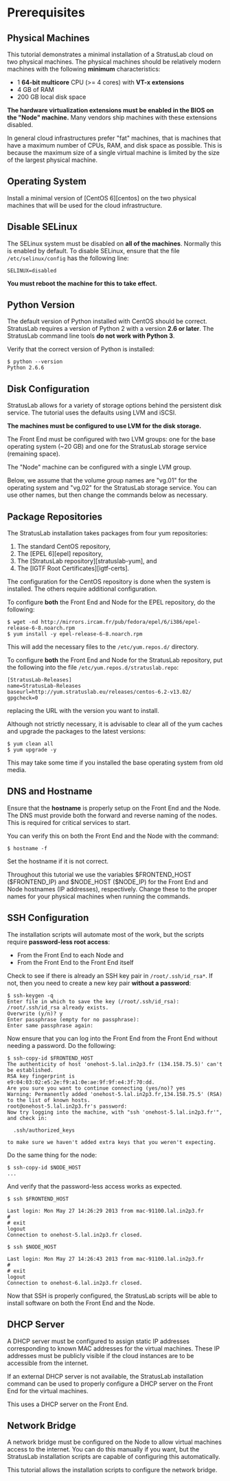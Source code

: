 
# Prerequisites

## Physical Machines

This tutorial demonstrates a minimal installation of a StratusLab
cloud on two physical machines.  The physical machines should be
relatively modern machines with the following **minimum**
characteristics:

* 1 **64-bit multicore** CPU (>= 4 cores) with **VT-x extensions**
* 4 GB of RAM
* 200 GB local disk space

**The hardware virtualization extensions must be enabled in the BIOS
on the "Node" machine.** Many vendors ship machines with these
extensions disabled.

In general cloud infrastructures prefer "fat" machines, that is
machines that have a maximum number of CPUs, RAM, and disk space as
possible.  This is because the maximum size of a single virtual
machine is limited by the size of the largest physical machine.

## Operating System

Install a minimal version of [CentOS 6][centos] on the two physical
machines that will be used for the cloud infrastructure.

## Disable SELinux

The SELinux system must be disabled on **all of the machines**.
Normally this is enabled by default.  To disable SELinux, ensure that
the file `/etc/selinux/config` has the following line:

    SELINUX=disabled

**You must reboot the machine for this to take effect.**  

## Python Version

The default version of Python installed with CentOS should be correct.
StratusLab requires a version of Python 2 with a version **2.6 or
later**.  The StratusLab command line tools **do not work with Python
3**.

Verify that the correct version of Python is installed:

    $ python --version
    Python 2.6.6

## Disk Configuration

StratusLab allows for a variety of storage options behind the
persistent disk service.  The tutorial uses the defaults using LVM and
iSCSI.

**The machines must be configured to use LVM for the disk storage.**

The Front End must be configured with two LVM groups: one for the base
operating system (~20 GB) and one for the StratusLab storage service
(remaining space).

The "Node" machine can be configured with a single LVM group.

Below, we assume that the volume group names are "vg.01" for the
operating system and "vg.02" for the StratusLab storage service.  You
can use other names, but then change the commands below as necessary.

## Package Repositories

The StratusLab installation takes packages from four yum
repositories:

1. The standard CentOS repository,
2. The [EPEL 6][epel] repository,
3. The [StratusLab repository][stratuslab-yum], and
4. The [IGTF Root Certificates][igtf-certs].

The configuration for the CentOS repository is done when the system is
installed.  The others require additional configuration.

To configure **both** the Front End and Node for the EPEL repository,
do the following:

    $ wget -nd http://mirrors.ircam.fr/pub/fedora/epel/6/i386/epel-release-6-8.noarch.rpm 
    $ yum install -y epel-release-6-8.noarch.rpm

This will add the necessary files to the `/etc/yum.repos.d/`
directory.

To configure **both** the Front End and Node for the StratusLab
repository, put the following into the file
`/etc/yum.repos.d/stratuslab.repo`:

    [StratusLab-Releases]
    name=StratusLab-Releases
    baseurl=http://yum.stratuslab.eu/releases/centos-6.2-v13.02/
    gpgcheck=0

replacing the URL with the version you want to install.

Although not strictly necessary, it is advisable to clear all of the
yum caches and upgrade the packages to the latest versions:

    $ yum clean all
    $ yum upgrade -y

This may take some time if you installed the base operating system
from old media. 

## DNS and Hostname

Ensure that the **hostname** is properly setup on the Front End and
the Node.  The DNS must provide both the forward and reverse naming of
the nodes.  This is required for critical services to start.

You can verify this on both the Front End and the Node with the
command: 

    $ hostname -f

Set the hostname if it is not correct. 

Throughout this tutorial we use the variables \$FRONTEND_HOST
(\$FRONTEND_IP) and \$NODE_HOST (\$NODE_IP) for the Front End and Node
hostnames (IP addresses), respectively.  Change these to the proper
names for your physical machines when running the commands.

## SSH Configuration

The installation scripts will automate most of the work, but the
scripts require **password-less root access**:

* From the Front End to each Node and
* From the Front End to the Front End itself

Check to see if there is already an SSH key pair in
`/root/.ssh/id_rsa*`.  If not, then you need to create a new key pair
**without a password**: 

    $ ssh-keygen -q 
    Enter file in which to save the key (/root/.ssh/id_rsa): 
    /root/.ssh/id_rsa already exists.
    Overwrite (y/n)? y
    Enter passphrase (empty for no passphrase): 
    Enter same passphrase again: 

Now ensure that you can log into the Front End from the Front End
without needing a password.  Do the following:

    $ ssh-copy-id $FRONTEND_HOST
    The authenticity of host 'onehost-5.lal.in2p3.fr (134.158.75.5)' can't be established.
    RSA key fingerprint is e9:04:03:02:e5:2e:f9:a1:0e:ae:9f:9f:e4:3f:70:dd.
    Are you sure you want to continue connecting (yes/no)? yes
    Warning: Permanently added 'onehost-5.lal.in2p3.fr,134.158.75.5' (RSA) to the list of known hosts.
    root@onehost-5.lal.in2p3.fr's password: 
    Now try logging into the machine, with "ssh 'onehost-5.lal.in2p3.fr'", and check in:

      .ssh/authorized_keys

    to make sure we haven't added extra keys that you weren't expecting.

Do the same thing for the node:

    $ ssh-copy-id $NODE_HOST
    ...

And verify that the password-less access works as expected. 

    $ ssh $FRONTEND_HOST 

    Last login: Mon May 27 14:26:29 2013 from mac-91100.lal.in2p3.fr
    # 
    # exit
    logout
    Connection to onehost-5.lal.in2p3.fr closed.

    $ ssh $NODE_HOST

    Last login: Mon May 27 14:26:43 2013 from mac-91100.lal.in2p3.fr
    # 
    # exit
    logout
    Connection to onehost-6.lal.in2p3.fr closed.

Now that SSH is properly configured, the StratusLab scripts will be
able to install software on both the Front End and the Node.

## DHCP Server

A DHCP server must be configured to assign static IP addresses
corresponding to known MAC addresses for the virtual machines.  These
IP addresses must be publicly visible if the cloud instances are to be
accessible from the internet.

If an external DHCP server is not available, the StratusLab
installation command can be used to properly configure a DHCP server
on the Front End for the virtual machines.

This uses a DHCP server on the Front End.

## Network Bridge

A network bridge must be configured on the Node to allow virtual
machines access to the internet.  You can do this manually if you
want, but the StratusLab installation scripts are capable of
configuring this automatically.

This tutorial allows the installation scripts to configure the network
bridge.
